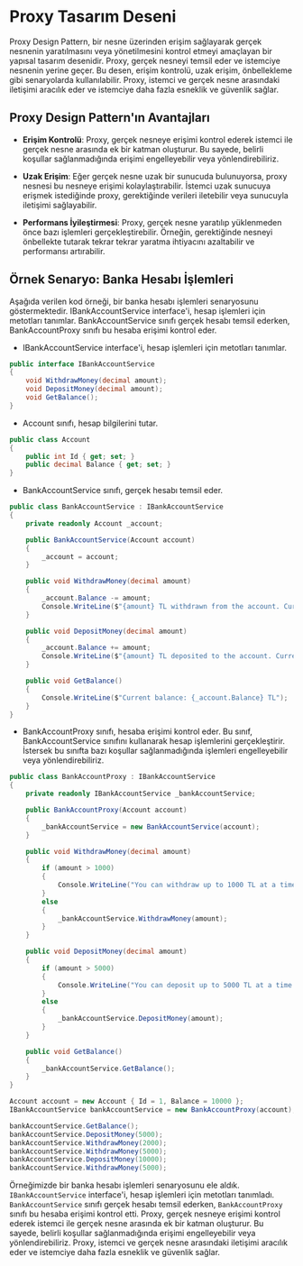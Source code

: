 ﻿# Proxy Tasarım Deseni
Proxy Design Pattern, bir nesne üzerinden erişim sağlayarak gerçek nesnenin yaratılmasını veya yönetilmesini kontrol etmeyi amaçlayan bir yapısal tasarım desenidir. Proxy, gerçek nesneyi temsil eder ve istemciye nesnenin yerine geçer. Bu desen, erişim kontrolü, uzak erişim, önbellekleme gibi senaryolarda kullanılabilir. Proxy, istemci ve gerçek nesne arasındaki iletişimi aracılık eder ve istemciye daha fazla esneklik ve güvenlik sağlar.

## Proxy Design Pattern'ın Avantajları
- **Erişim Kontrolü**: Proxy, gerçek nesneye erişimi kontrol ederek istemci ile gerçek nesne arasında ek bir katman oluşturur. Bu sayede, belirli koşullar sağlanmadığında erişimi engelleyebilir veya yönlendirebiliriz.

- **Uzak Erişim**: Eğer gerçek nesne uzak bir sunucuda bulunuyorsa, proxy nesnesi bu nesneye erişimi kolaylaştırabilir. İstemci uzak sunucuya erişmek istediğinde proxy, gerektiğinde verileri iletebilir veya sunucuyla iletişimi sağlayabilir.

- **Performans İyileştirmesi**: Proxy, gerçek nesne yaratılıp yüklenmeden önce bazı işlemleri gerçekleştirebilir. Örneğin, gerektiğinde nesneyi önbellekte tutarak tekrar tekrar yaratma ihtiyacını azaltabilir ve performansı artırabilir.

## Örnek Senaryo: Banka Hesabı İşlemleri
Aşağıda verilen kod örneği, bir banka hesabı işlemleri senaryosunu göstermektedir. IBankAccountService interface'i, hesap işlemleri için metotları tanımlar. BankAccountService sınıfı gerçek hesabı temsil ederken, BankAccountProxy sınıfı bu hesaba erişimi kontrol eder.

- IBankAccountService interface'i, hesap işlemleri için metotları tanımlar.
```C#
public interface IBankAccountService
{
    void WithdrawMoney(decimal amount);
    void DepositMoney(decimal amount);
    void GetBalance();
}
```
- Account sınıfı, hesap bilgilerini tutar.
```C#
public class Account
{
    public int Id { get; set; }
    public decimal Balance { get; set; }
}
```
-  BankAccountService sınıfı, gerçek hesabı temsil eder.
```C#
public class BankAccountService : IBankAccountService
{
    private readonly Account _account;

    public BankAccountService(Account account)
    {
        _account = account;
    }

    public void WithdrawMoney(decimal amount)
    {
        _account.Balance -= amount;
        Console.WriteLine($"{amount} TL withdrawn from the account. Current balance: {_account.Balance} TL");
    }

    public void DepositMoney(decimal amount)
    {
        _account.Balance += amount;
        Console.WriteLine($"{amount} TL deposited to the account. Current balance: {_account.Balance} TL");
    }

    public void GetBalance()
    {
        Console.WriteLine($"Current balance: {_account.Balance} TL");
    }
}
```

- BankAccountProxy sınıfı, hesaba erişimi kontrol eder. Bu sınıf, BankAccountService sınıfını kullanarak hesap işlemlerini gerçekleştirir. İstersek bu sınıfta bazı koşullar sağlanmadığında işlemleri engelleyebilir veya yönlendirebiliriz.
```C#
public class BankAccountProxy : IBankAccountService
{
    private readonly IBankAccountService _bankAccountService;

    public BankAccountProxy(Account account)
    {
        _bankAccountService = new BankAccountService(account);
    }

    public void WithdrawMoney(decimal amount)
    {
        if (amount > 1000)
        {
            Console.WriteLine("You can withdraw up to 1000 TL at a time.");
        }
        else
        {
            _bankAccountService.WithdrawMoney(amount);
        }
    }

    public void DepositMoney(decimal amount)
    {
        if (amount > 5000)
        {
            Console.WriteLine("You can deposit up to 5000 TL at a time.");
        }
        else
        {
            _bankAccountService.DepositMoney(amount);
        }
    }

    public void GetBalance()
    {
        _bankAccountService.GetBalance();
    }
}
```

```C#
Account account = new Account { Id = 1, Balance = 10000 };
IBankAccountService bankAccountService = new BankAccountProxy(account);

bankAccountService.GetBalance();
bankAccountService.DepositMoney(5000);
bankAccountService.WithdrawMoney(2000);
bankAccountService.WithdrawMoney(5000);
bankAccountService.DepositMoney(10000);
bankAccountService.WithdrawMoney(5000);
```

Örneğimizde bir banka hesabı işlemleri senaryosunu ele aldık. `IBankAccountService` interface'i, hesap işlemleri için metotları tanımladı. `BankAccountService` sınıfı gerçek hesabı temsil ederken, `BankAccountProxy` sınıfı bu hesaba erişimi kontrol etti. Proxy, gerçek nesneye erişimi kontrol ederek istemci ile gerçek nesne arasında ek bir katman oluşturur. Bu sayede, belirli koşullar sağlanmadığında erişimi engelleyebilir veya yönlendirebiliriz. Proxy, istemci ve gerçek nesne arasındaki iletişimi aracılık eder ve istemciye daha fazla esneklik ve güvenlik sağlar.